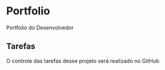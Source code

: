 # Portfolio
Portfolio do Desenvolvedor

## Tarefas

O controle das tarefas desse projeto será realizado no GitHub